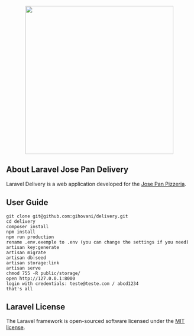 <p align="center"><img src="https://res.cloudinary.com/dtfbvvkyp/image/upload/v1566331377/laravel-logolockup-cmyk-red.svg" width="400"></p>


## About Laravel Jose Pan Delivery

Laravel Delivery is a web application developed for the [Jose Pan Pizzeria](https://josepan.herokuapp.com/).


## User Guide
```
git clone git@github.com:gihovani/delivery.git
cd delivery
composer install
npm install
npm run production
rename .env.exemple to .env (you can change the settings if you need)
artisan key:generate
artisan migrate
artisan db:seed
artisan storage:link
artisan serve
chmod 755 -R public/storage/
open http://127.0.0.1:8000
login with credentials: teste@teste.com / abcd1234
that's all
```

## Laravel License

The Laravel framework is open-sourced software licensed under the [MIT license](https://opensource.org/licenses/MIT).
